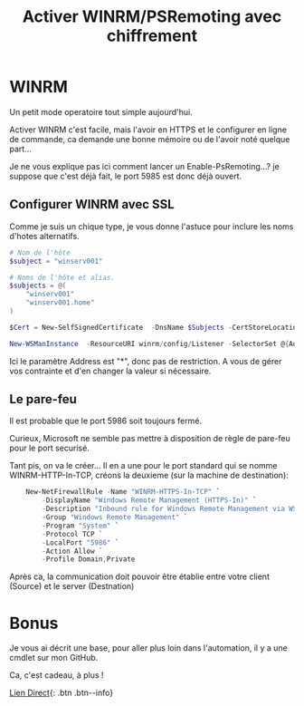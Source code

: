 ﻿---
title:  "Activer WINRM/PSRemoting avec chiffrement"
excerpt: "Get-WsusUpdates: Ou telecharger les patches directement depuis le wsus."
category: PowerShell
tags: 
  - PowerShell
  - Tips
  - Tutoriel
---

# WINRM

Un petit mode operatoire tout simple aujourd'hui.

Activer WINRM c'est facile, mais l'avoir en HTTPS et le configurer en ligne de commande, ca demande une bonne mémoire ou de l'avoir noté quelque part...

Je ne vous explique pas ici comment lancer un Enable-PsRemoting...? je suppose que c'est déjà fait, le port 5985 est donc déjà ouvert.

## Configurer WINRM avec SSL

Comme je suis un chique type, je vous donne l'astuce pour inclure les noms d'hotes alternatifs.

```powershell
# Nom de l'hôte
$subject = "winserv001"

# Noms de l'hôte et alias.
$subjects = @(
    "winserv001"
    "winserv001.home"
)

$Cert = New-SelfSignedCertificate  -DnsName $Subjects -CertStoreLocation cert:\LocalMachine\My -TextExtension '2.5.29.37={text}1.3.6.1.5.5.7.3.1' -Subject $Subject

New-WSManInstance  -ResourceURI winrm/config/Listener -SelectorSet @{Address="*";Transport="HTTPS"} -ValueSet @{Hostname="$Subject";CertificateThumbprint="$($Cert.Thumbprint)"}

```
Ici le paramètre Address est "*", donc pas de restriction. A vous de gérer vos contrainte et d'en changer la valeur si nécessaire.

## Le pare-feu

Il est probable que le port 5986 soit toujours fermé.

Curieux, Microsoft ne semble pas mettre à disposition de règle de pare-feu pour le port securisé.

Tant pis, on va le créer... Il en a une pour le port standard qui se nomme WINRM-HTTP-In-TCP, créons la deuxieme (sur la machine de destination):

```powershell
    New-NetFirewallRule -Name "WINRM-HTTPS-In-TCP" `
        -DisplayName "Windows Remote Management (HTTPS-In)" `
        -Description "Inbound rule for Windows Remote Management via WS-Management. [TCP 5986]" `
        -Group "Windows Remote Management" `
        -Program "System" `
        -Protocol TCP `
        -LocalPort "5986" `
        -Action Allow `
        -Profile Domain,Private

```

Après ca, la communication doit pouvoir être établie entre votre client (Source) et le server (Destnation)

# Bonus

Je vous ai décrit une base, pour aller plus loin dans l'automation, il y a une cmdlet sur mon GitHub.

Ca, c'est cadeau, à plus !

[Lien Direct](https://github.com/MickaelRoy/Cmdlets/tree/main/Enable-WinRMforHTTPS){: .btn .btn--info}
